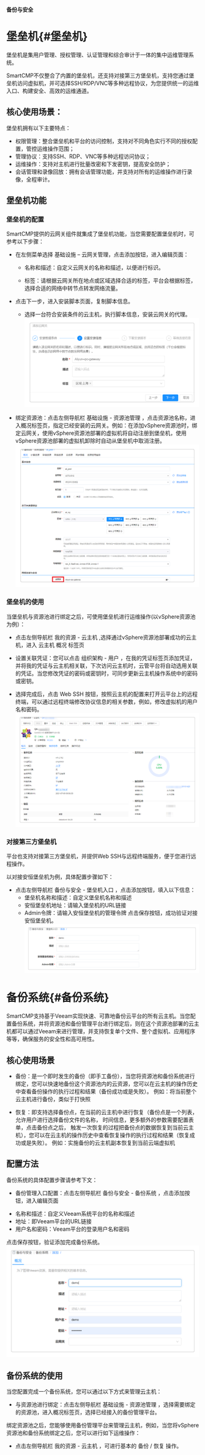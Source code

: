 **备份与安全**

# 堡垒机{#堡垒机}

堡垒机是集用户管理、授权管理、认证管理和综合审计于一体的集中运维管理系统。 

SmartCMP不仅整合了内置的堡垒机，还支持对接第三方堡垒机，支持您通过堡垒机访问虚拟机，并可选择SSH/RDP/VNC等多种远程协议，为您提供统一的运维入口、构建安全、高效的运维通道。
 
## 核心使用场景：

堡垒机拥有以下主要特点：
 + 权限管理：整合堡垒机和平台的访问控制，支持对不同角色实行不同的授权配置，管控运维操作范围；
 + 管理协议：支持SSH、RDP、VNC等多种远程访问协议；
 + 运维操作：支持对主机进行批量改密和下发密钥，提高安全防护；
 + 会话管理和录像回放：拥有会话管理功能，并支持对所有的运维操作进行录像，全程审计。
  
## 堡垒机功能

### 堡垒机的配置

SmartCMP提供的云网关组件就集成了堡垒机功能，当您需要配置堡垒机时，可参考以下步骤：

+ 在左侧菜单选择 基础设施 – 云网关管理，点击添加按钮，进入编辑页面：
  + 名称和描述：自定义云网关的名称和描述，以便进行标识。

  + 标签：请根据云网关所在地点或区域选择合适的标签，平台会根据标签，选择合适的网络中转节点转发网络流量。
  
+ 点击下一步，进入安装脚本页面，复制脚本信息。
      
  + 选择一台符合安装条件的云主机，执行脚本信息，安装云网关的代理。
![添加云网关](../../picture/Admin/添加云网关.PNG)  

+ 绑定资源池：点击左侧导航栏 基础设施 - 资源池管理 ，点击资源池名称，进入概况标签页，指定已经安装的云网关。例如：在添加vSphere资源池时，绑定云网关，使用vSphere资源池部署的虚拟机将自动注册到堡垒机，使用vSphere资源池部署的虚拟机卸除时自动从堡垒机中取消注册。
![资源池云网关](../../picture/Admin/资源池云网关.PNG)

### 堡垒机的使用

当堡垒机与资源池进行绑定之后，可使用堡垒机进行运维操作(以vSphere资源池为例）：
  + 点击左侧导航栏 我的资源 - 云主机 ,选择通过vSphere资源池部署成功的云主机，进入 云主机 概况 标签页
  
  + 设置关联凭证：您可以点击 组织架构 - 用户 ，在我的凭证标签页添加凭证，并将我的凭证与云主机相关联，下次访问云主机时，云管平台将自动选用关联的凭证。当您修改凭证的密码或密钥时，可同步更新云主机操作系统中的密码或密钥。
  
  + 选择完成后，点击 Web SSH 按钮，按照云主机的配置来打开云平台上的远程终端，可以通过远程终端修改协议信息的相关参数，例如，修改虚拟机的用户名和密码。 
![堡垒机使用](../../picture/Admin/堡垒机使用.PNG)

### 对接第三方堡垒机

平台也支持对接第三方堡垒机，并提供Web SSH与远程终端服务，便于您进行远程操作。

以对接安恒堡垒机为例，具体配置步骤如下：
+ 点击左侧导航栏 备份与安全 - 堡垒机入口 ，点击添加按钮，填入以下信息：
  - 堡垒机名称和描述：自定义堡垒机名称和描述
  - 安恒堡垒机地址：请输入堡垒机的URL链接
  - Admin令牌：请输入安恒堡垒机的管理令牌
点击保存按钮，成功验证对接安恒堡垒机。
![安恒堡垒机](../../picture/Admin/安恒堡垒机.PNG)

# 备份系统{#备份系统}

SmartCMP支持基于Veeam实现快速、可靠地备份云平台的所有云主机。当您配置备份系统，并将资源池和备份管理平台进行绑定后，则在这个资源池部署的云主机都可以通过Veeam来进行管理，并支持恢复单个文件、整个虚拟机、应用程序等等，确保服务的安全性和高可用性。

## 核心使用场景

+ 备份：是一个即时发生的备份（即手工备份），当您将资源池和备份系统进行绑定，您可以快速地备份这个资源池内的云资源，您可以在云主机的操作历史中查看备份操作的执行过程和结果（备份成功或是失败）。
例如：将当前整个云主机进行备份，类似于打快照

+ 恢复：即支持选择备份点，在当前的云主机中进行恢复（备份点是一个列表， 允许用户进行选择备份文件的名称， 时间信息，更多额外的参数需要配置表单，点击备份点之后， 触发一次恢复的过程把备份点的数据恢复到当前云主机），您可以在云主机的操作历史中查看恢复操作的执行过程和结果（恢复成功或是失败）。
例如：实施备份的云主机副本恢复到当前云端虚拟机

## 配置方法

备份系统的具体配置步骤请参考下文：

+ 备份管理入口配置：点击左侧导航栏 备份与安全 - 备份系统 ，点击添加按钮，进入编辑页面
 - 名称和描述：自定义Veeam系统平台的名称和描述
 - 地址：即Veeam平台的URL链接
 - 用户名和密码：Veeam平台的登录用户名和密码

点击保存按钮，验证添加完成备份系统。
![备份系统](../../picture/Admin/备份系统.PNG)

## 备份系统的使用

当您配置完成一个备份系统，您可以通过以下方式来管理云主机：

 + 与资源池进行绑定：点击左侧导航栏 基础设施 - 资源池管理 ，选择需要绑定的资源池，进入概况标签页，选择已经接入的备份管理平台。
  
绑定资源池之后，您能够使用备份管理平台来管理云主机，例如，当您将vSphere资源池和备份系统绑定之后，您可以进行如下运维操作：

 + 点击左侧导航栏 我的资源 - 云主机 ，可进行基本的 备份 / 恢复 操作。


